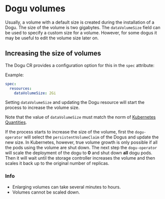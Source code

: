 # Dogu volumes

Usually, a volume with a default size is created during the installation of a Dogu.
The size of the volume is two gigabytes. The `dataVolumeSize` field can be used to specify a custom size for a volume.
However, for some dogus it may be useful to edit the volume size later on.

## Increasing the size of volumes

The Dogu CR provides a configuration option for this in the `spec` attribute:

Example:

```yaml
spec:
  resources:
    dataVolumeSize: 2Gi
```

Setting `dataVolumeSize` and updating the Dogu resource will start the process to increase the volume size.

Note that the value of `dataVolumeSize` must match the norm of 
[Kubernetes Quantities](https://kubernetes.io/docs/reference/kubernetes-api/common-definitions/quantity/).

If the process starts to increase the size of the volume, first the `dogu-operator` will select the `persistentVolumeClaim` 
of the Dogus and update the new size. In Kubernetes, however, true volume growth is only possible if all the pods using
the volume are shut down. The next step the `dogu-operator` will scale the deployment of the dogu to **0** and shut 
down **all** dogu pods. Then it will wait until the storage controller increases the volume and then scales it back up 
to the original number of replicas.

### Info
- Enlarging volumes can take several minutes to hours.
- Volumes cannot be scaled down.
